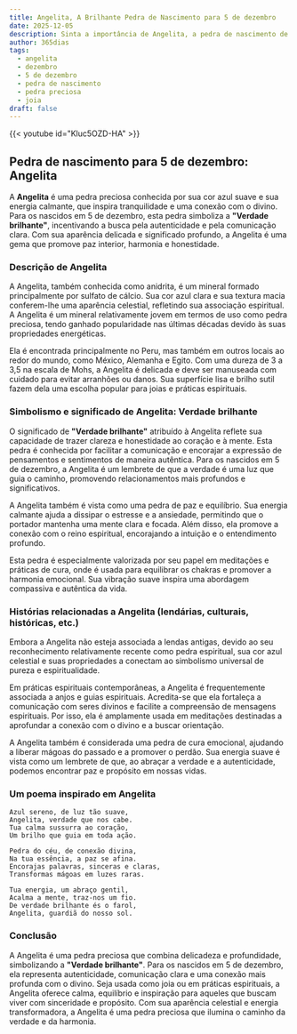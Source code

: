 ```yaml
---
title: Angelita, A Brilhante Pedra de Nascimento para 5 de dezembro
date: 2025-12-05
description: Sinta a importância de Angelita, a pedra de nascimento de 5 de dezembro que simboliza Verdade brilhante. Deixe que sua beleza e significado iluminem seu dia.
author: 365dias
tags:
  - angelita
  - dezembro
  - 5 de dezembro
  - pedra de nascimento
  - pedra preciosa
  - joia
draft: false
---
```


{{< youtube id="Kluc5OZD-HA" >}}

## Pedra de nascimento para 5 de dezembro: Angelita

A **Angelita** é uma pedra preciosa conhecida por sua cor azul suave e sua energia calmante, que inspira tranquilidade e uma conexão com o divino. Para os nascidos em 5 de dezembro, esta pedra simboliza a **"Verdade brilhante"**, incentivando a busca pela autenticidade e pela comunicação clara. Com sua aparência delicada e significado profundo, a Angelita é uma gema que promove paz interior, harmonia e honestidade.

### Descrição de Angelita

A Angelita, também conhecida como anidrita, é um mineral formado principalmente por sulfato de cálcio. Sua cor azul clara e sua textura macia conferem-lhe uma aparência celestial, refletindo sua associação espiritual. A Angelita é um mineral relativamente jovem em termos de uso como pedra preciosa, tendo ganhado popularidade nas últimas décadas devido às suas propriedades energéticas.

Ela é encontrada principalmente no Peru, mas também em outros locais ao redor do mundo, como México, Alemanha e Egito. Com uma dureza de 3 a 3,5 na escala de Mohs, a Angelita é delicada e deve ser manuseada com cuidado para evitar arranhões ou danos. Sua superfície lisa e brilho sutil fazem dela uma escolha popular para joias e práticas espirituais.

### Simbolismo e significado de Angelita: Verdade brilhante

O significado de **"Verdade brilhante"** atribuído à Angelita reflete sua capacidade de trazer clareza e honestidade ao coração e à mente. Esta pedra é conhecida por facilitar a comunicação e encorajar a expressão de pensamentos e sentimentos de maneira autêntica. Para os nascidos em 5 de dezembro, a Angelita é um lembrete de que a verdade é uma luz que guia o caminho, promovendo relacionamentos mais profundos e significativos.

A Angelita também é vista como uma pedra de paz e equilíbrio. Sua energia calmante ajuda a dissipar o estresse e a ansiedade, permitindo que o portador mantenha uma mente clara e focada. Além disso, ela promove a conexão com o reino espiritual, encorajando a intuição e o entendimento profundo.

Esta pedra é especialmente valorizada por seu papel em meditações e práticas de cura, onde é usada para equilibrar os chakras e promover a harmonia emocional. Sua vibração suave inspira uma abordagem compassiva e autêntica da vida.

### Histórias relacionadas a Angelita (lendárias, culturais, históricas, etc.)

Embora a Angelita não esteja associada a lendas antigas, devido ao seu reconhecimento relativamente recente como pedra espiritual, sua cor azul celestial e suas propriedades a conectam ao simbolismo universal de pureza e espiritualidade.

Em práticas espirituais contemporâneas, a Angelita é frequentemente associada a anjos e guias espirituais. Acredita-se que ela fortaleça a comunicação com seres divinos e facilite a compreensão de mensagens espirituais. Por isso, ela é amplamente usada em meditações destinadas a aprofundar a conexão com o divino e a buscar orientação.

A Angelita também é considerada uma pedra de cura emocional, ajudando a liberar mágoas do passado e a promover o perdão. Sua energia suave é vista como um lembrete de que, ao abraçar a verdade e a autenticidade, podemos encontrar paz e propósito em nossas vidas.

### Um poema inspirado em Angelita

```
Azul sereno, de luz tão suave,  
Angelita, verdade que nos cabe.  
Tua calma sussurra ao coração,  
Um brilho que guia em toda ação.  

Pedra do céu, de conexão divina,  
Na tua essência, a paz se afina.  
Encorajas palavras, sinceras e claras,  
Transformas mágoas em luzes raras.  

Tua energia, um abraço gentil,  
Acalma a mente, traz-nos um fio.  
De verdade brilhante és o farol,  
Angelita, guardiã do nosso sol.
```

### Conclusão

A Angelita é uma pedra preciosa que combina delicadeza e profundidade, simbolizando a **"Verdade brilhante"**. Para os nascidos em 5 de dezembro, ela representa autenticidade, comunicação clara e uma conexão mais profunda com o divino. Seja usada como joia ou em práticas espirituais, a Angelita oferece calma, equilíbrio e inspiração para aqueles que buscam viver com sinceridade e propósito. Com sua aparência celestial e energia transformadora, a Angelita é uma pedra preciosa que ilumina o caminho da verdade e da harmonia.
